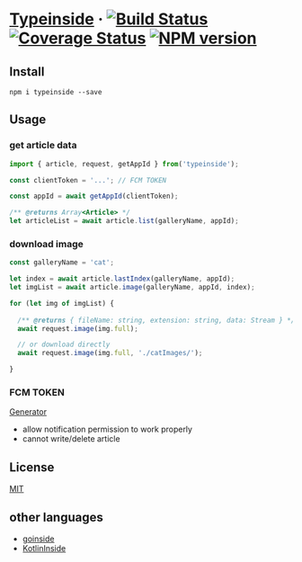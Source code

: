 # [Typeinside](https://github.com/Akachu/typeinside) · [![Build Status](https://travis-ci.com/Akachu/typeinside.svg?branch=master)](https://travis-ci.com/Akachu/typeinside) [![Coverage Status](https://coveralls.io/repos/github/Akachu/typeinside/badge.svg?branch=master)](https://coveralls.io/github/Akachu/typeinside?branch=master) [![NPM version](https://img.shields.io/npm/v/typeinside.svg)](https://npmjs.org/package/typeinside)

## Install

`npm i typeinside --save`

## Usage

### get article data

```ts
import { article, request, getAppId } from('typeinside');

const clientToken = '...'; // FCM TOKEN

const appId = await getAppId(clientToken);

/** @returns Array<Article> */
let articleList = await article.list(galleryName, appId);
```

### download image

```ts
const galleryName = 'cat';

let index = await article.lastIndex(galleryName, appId);
let imgList = await article.image(galleryName, appId, index);

for (let img of imgList) {
  
  /** @returns { fileName: string, extension: string, data: Stream } */
  await request.image(img.full);

  // or download directly
  await request.image(img.full, './catImages/');

}
```

### FCM TOKEN

[Generator](https://ts-dc-rest-api.web.app/)

- allow notification permission to work properly
- cannot write/delete article

## License

[MIT](https://github.com/Akachu/typeinside/blob/master/LICENSE)

## other languages

- [goinside](https://github.com/geeksbaek/goinside)
- [KotlinInside](https://github.com/organization/KotlinInside)
